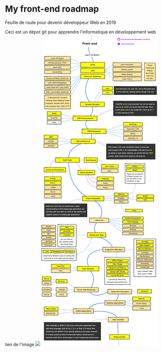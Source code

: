 # My front-end roadmap
Feuille de route pour devenir développeur Web en 2019

Ceci est un dépot git pour apprendre l'informatique en développement web
lien de l'image <img src="https://github.com/kamranahmedse/developer-roadmap" />
![alt text](https://github.com/zahafyou/my-front-end-roadmap/blob/master/roadmap.png)



